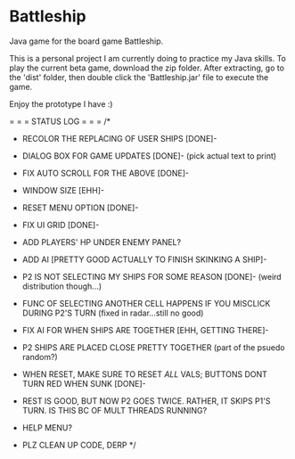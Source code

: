 # Battleship
Java game for the board game Battleship.

This is a personal project I am currently doing to practice my Java skills.
To play the current beta game, download the zip folder. After extracting, go to the 'dist' folder, then double click the 'Battleship.jar' file to execute the game.


Enjoy the prototype I have :)



= = = STATUS LOG = = =
/*
- RECOLOR THE REPLACING OF USER SHIPS [DONE]-

- DIALOG BOX FOR GAME UPDATES [DONE]- (pick actual text to print)
- FIX AUTO SCROLL FOR THE ABOVE [DONE]-

- WINDOW SIZE [EHH]-
- RESET MENU OPTION [DONE]-
- FIX UI GRID [DONE]-
- ADD PLAYERS' HP UNDER ENEMY PANEL?

- ADD AI [PRETTY GOOD ACTUALLY TO FINISH SKINKING A SHIP]-
- P2 IS NOT SELECTING MY SHIPS FOR SOME REASON [DONE]- (weird distribution though...)
- FUNC OF SELECTING ANOTHER CELL HAPPENS IF YOU MISCLICK DURING P2'S TURN (fixed in radar...still no good)
- FIX AI FOR WHEN SHIPS ARE TOGETHER [EHH, GETTING THERE]-

- P2 SHIPS ARE PLACED CLOSE PRETTY TOGETHER (part of the psuedo random?)

- WHEN RESET, MAKE SURE TO RESET *ALL* VALS; BUTTONS DONT TURN RED WHEN SUNK [DONE]-
- REST IS GOOD, BUT NOW P2 GOES TWICE. RATHER, IT SKIPS P1'S TURN. IS THIS BC OF MULT THREADS RUNNING?

- HELP MENU?

- PLZ CLEAN UP CODE, DERP
*/